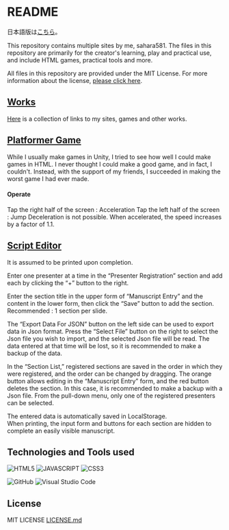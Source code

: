 # README

日本語版は[こちら](https://github.com/sahara581/site/blob/main/ReadmeJp.md)。

This repository contains multiple sites by me, sahara581.
The files in this repository are primarily for the creator's learning, play and practical use, and include HTML games, practical tools and more.

All files in this repository are provided under the MIT License. For more information about the license, [please click here](#chap-license).

## [Works](https://sahara581.github.io/site/services/index.html)
[Here](https://sahara581.github.io/site/services/index.html) is a collection of links to my sites, games and other works.

## [Platformer Game](https://sahara581.github.io/site/PlatformerGame/index.html)
While I usually make games in Unity, I tried to see how well I could make games in HTML.
I never thought I could make a good game, and in fact, I couldn't.
Instead, with the support of my friends, I succeeded in making the worst game I had ever made.
#### Operate
Tap the right half of the screen : Acceleration
Tap the left half of the screen : Jump
Deceleration is not possible. When accelerated, the speed increases by a factor of 1.1.

## [Script Editor](https://sahara581.github.io/site/en/script/index.html)
It is assumed to be printed upon completion.<br>

Enter one presenter at a time in the “Presenter Registration” section and add each by clicking the “+” button to the right.<br>

Enter the section title in the upper form of “Manuscript Entry” and the content in the lower form, then click the “Save” button to add the section.
Recommended : 1 section per slide.<br>

The “Export Data For JSON” button on the left side can be used to export data in Json format. Press the “Select File” button on the right to select the Json file you wish to import, and the selected Json file will be read. The data entered at that time will be lost, so it is recommended to make a backup of the data.

In the “Section List,” registered sections are saved in the order in which they were registered, and the order can be changed by dragging. The orange button allows editing in the “Manuscript Entry” form, and the red button deletes the section. In this case, it is recommended to make a backup with a Json file. From the pull-down menu, only one of the registered presenters can be selected.

The entered data is automatically saved in LocalStorage.<br>
When printing, the input form and buttons for each section are hidden to complete an easily visible manuscript.


## Technologies and Tools used
![HTML5](https://img.shields.io/badge/-HTML5-303030.svg?logo=html5&style=for-the-badge)
![JAVASCRIPT](https://img.shields.io/badge/-Javascript-303030.svg?logo=javascript&style=for-the-badge)
![CSS3](https://img.shields.io/badge/-Css3-303030.svg?logo=css3&style=for-the-badge)

![GitHub](https://img.shields.io/badge/-GitHub-303030.svg?logo=GITHUB&style=for-the-badge)
![Visual Studio Code](https://img.shields.io/badge/-VISUAL_STUDIO_CODE-303030.svg?logo=VSCode&style=for-the-badge)


<a name="chap-license"></a>
## License
MIT LICENSE
[LICENSE.md](../main/LICENSE)
